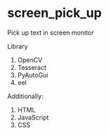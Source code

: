 # screen_pick_up

Pick up text in screen monitor

Library
1) OpenCV
2) Tesseract
3) PyAutoGui
4) eel


Additionally:
1) HTML
2) JavaScript
3) CSS
